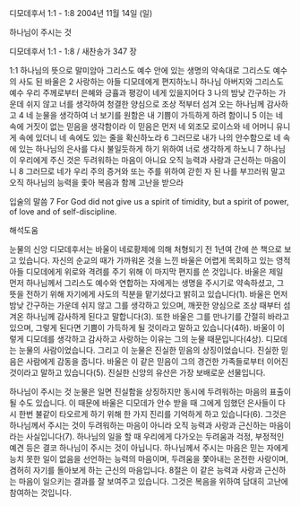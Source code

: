 디모데후서 1:1 - 1:8 
2004년 11월 14일 (일)

하나님이 주시는 것



디모데후서 1:1 - 1:8 / 새찬송가 347 장


1:1 하나님의 뜻으로 말미암아 그리스도 예수 안에 있는 생명의 약속대로 그리스도 예수의 사도 된 바울은 2 사랑하는 아들 디모데에게 편지하노니 하나님 아버지와 그리스도 예수 우리 주께로부터 은혜와 긍휼과 평강이 네게 있을지어다 3 나의 밤낮 간구하는 가운데 쉬지 않고 너를 생각하여 청결한 양심으로 조상 적부터 섬겨 오는 하나님께 감사하고 4 네 눈물을 생각하여 너 보기를 원함은 내 기쁨이 가득하게 하려 함이니 5 이는 네 속에 거짓이 없는 믿음을 생각함이라 이 믿음은 먼저 네 외조모 로이스와 네 어머니 유니게 속에 있더니 네 속에도 있는 줄을 확신하노라 6 그러므로 내가 나의 안수함으로 네 속에 있는 하나님의 은사를 다시 불일듯하게 하기 위하여 너로 생각하게 하노니 7 하나님이 우리에게 주신 것은 두려워하는 마음이 아니요 오직 능력과 사랑과 근신하는 마음이니 8 그러므로 네가 우리 주의 증거와 또는 주를 위하여 갇힌 자 된 나를 부끄러워 말고 오직 하나님의 능력을 좇아 복음과 함께 고난을 받으라

입술의 말씀
7 For God did not give us a spirit of timidity, but a spirit of power, of love and of self-discipline.

해석도움





눈물의 신앙
디모데후서는 바울이 네로황제에 의해 처형되기 전 1년여 간에 쓴 책으로 보고 있습니다. 자신의 순교의 때가 가까워온 것을 느낀 바울은 어렵게 목회하고 있는 영적 아들 디모데에게 위로와 격려를 주기 위해 이 마지막 편지를 쓴 것입니다. 바울은 제일 먼저 하나님께서 그리스도 예수와 연합하는 자에게는 생명을 주시기로 약속하셨고, 그 뜻을 전하기 위해 자기에게 사도의 직분을 맡기셨다고 밝히고 있습니다(1). 바울은 먼저 밤낮 간구하는 가운데 쉬지 않고 그를 생각하고 있으며, 깨끗한 양심으로 조상 때부터 섬겨온 하나님께 감사하게 된다고 말합니다(3). 또한 바울은 그를 만나기를 간절히 바라고 있으며, 그렇게 된다면 기쁨이 가득하게 될 것이라고 말하고 있습니다(4하). 바울이 이렇게 디모데를 생각하고 감사하고 사랑하는 이유는 그의 눈물 때문입니다(4상). 디모데는 눈물의 사람이었습니다. 그리고 이 눈물은 진실한 믿음의 상징이었습니다. 진실한 믿음은 사람에게 감동을 줍니다. 바울은 이 같은 믿음이 그의 경건한 가족들로부터 이어진 것이라고 말하고 있습니다(5). 진실한 신앙의 유산은 가장 보배로운 선물입니다. 

하나님이 주시는 것
눈물은 일면 진실함을 상징하지만 동시에 두려워하는 마음의 표출이 될 수도 있습니다. 이 때문에 바울은 디모데가 안수 받을 때 그에게 임했던 은사들이 다시 한번 불같이 타오르게 하기 위해 한 가지 진리를 기억하게 하고 있습니다(6). 그것은 하나님께서 주시는 것이 두려워하는 마음이 아니라 오직 능력과 사랑과 근신하는 마음이라는 사실입니다(7). 하나님의 일을 할 때 우리에게 다가오는 두려움과 걱정, 부정적인 예견 등은 결코 하나님이 주시는 것이 아닙니다. 하나님께서 주시는 마음은 믿는 자에게 능치 못한 일이 없음을 선언하는 능력의 마음이며, 두려움을 쫓아내는 온전한 사랑이며, 겸허히 자기를 돌아보게 하는 근신의 마음입니다. 8절은 이 같은 능력과 사랑과 근신하는 마음이 일으키는 결과를 잘 보여주고 있습니다. 그것은 복음을 위하여 담대히 고난에 참여하는 것입니다.